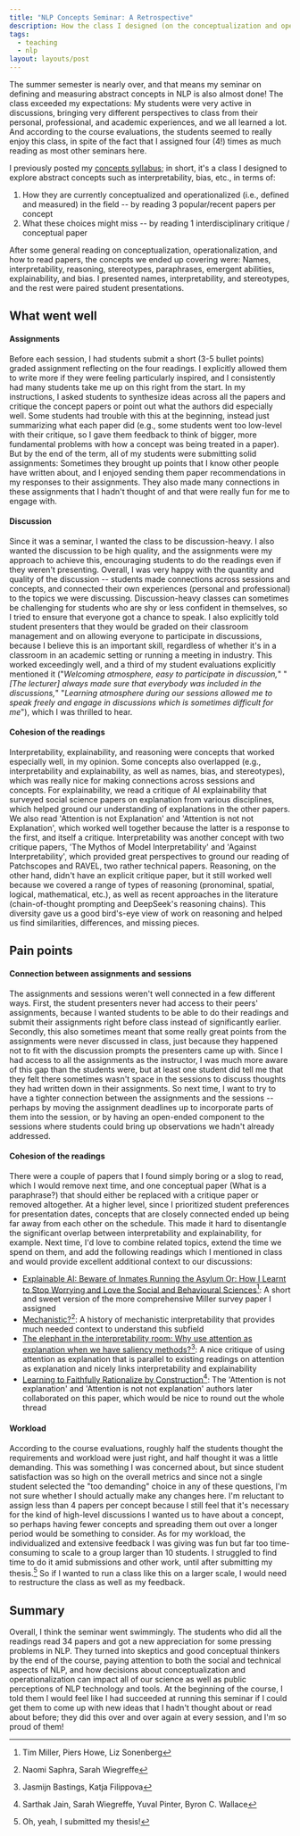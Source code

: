 ```yaml
---
title: "NLP Concepts Seminar: A Retrospective"
description: How the class I designed (on the conceptualization and operationalization of abstract concepts in natural language processing) actually went!
tags:
  - teaching
  - nlp
layout: layouts/post
---
```


The summer semester is nearly over, and that means my seminar on defining and measuring abstract concepts in NLP is also almost done!
The class exceeded my expectations:
My students were very active in discussions, bringing very different perspectives to class from their personal, professional, and academic experiences, and we all learned a lot.
And according to the course evaluations, the students seemed to really enjoy this class, in spite of the fact that I assigned four (4!) times as much reading as most other seminars here.

I previously posted my [concepts syllabus](/posts/2024-10-11-concepts/);
in short, it's a class I designed to explore abstract concepts such as interpretability, bias, etc., in terms of:

1. How they are currently conceptualized and operationalized (i.e., defined and measured) in the field -- by reading 3 popular/recent papers per concept
2. What these choices might miss -- by reading 1 interdisciplinary critique / conceptual paper

After some general reading on conceptualization, operationalization, and how to read papers, the concepts we ended up covering were:
Names, interpretability, reasoning, stereotypes, paraphrases, emergent abilities, explainability, and bias.
I presented names, interpretability, and stereotypes, and the rest were paired student presentations.

## What went well

#### Assignments

Before each session, I had students submit a short (3-5 bullet points) graded assignment reflecting on the four readings.
I explicitly allowed them to write more if they were feeling particularly inspired, and I consistently had many students take me up on this right from the start.
In my instructions, I asked students to synthesize ideas across all the papers and critique the concept papers or point out what the authors did especially well.
Some students had trouble with this at the beginning, instead just summarizing what each paper did (e.g., some students went too low-level with their critique, so I gave them feedback to think of bigger, more fundamental problems with how a concept was being treated in a paper).
But by the end of the term, all of my students were submitting solid assignments:
Sometimes they brought up points that I know other people have written about, and I enjoyed sending them paper recommendations in my responses to their assignments.
They also made many connections in these assignments that I hadn't thought of and that were really fun for me to engage with.

#### Discussion

Since it was a seminar, I wanted the class to be discussion-heavy.
I also wanted the discussion to be high quality, and the assignments were my approach to achieve this, encouraging students to do the readings even if they weren't presenting.
Overall, I was very happy with the quantity and quality of the discussion -- students made connections across sessions and concepts, and connected their own experiences (personal and professional) to the topics we were discussing.
Discussion-heavy classes can sometimes be challenging for students who are shy or less confident in themselves, so I tried to ensure that everyone got a chance to speak.
I also explicitly told student presenters that they would be graded on their classroom management and on allowing everyone to participate in discussions, because I believe this is an important skill, regardless of whether it's in a classroom in an academic setting or running a meeting in industry.
This worked exceedingly well, and a third of my student evaluations explicitly mentioned it ("_Welcoming atmosphere, easy to participate in discussion,_" "_[The lecturer] always made sure that everybody was included in the discussions,_" "_Learning atmosphere during our sessions allowed me to speak freely and engage in discussions which is sometimes difficult for me_"), which I was thrilled to hear.

#### Cohesion of the readings

Interpretability, explainability, and reasoning were concepts that worked especially well, in my opinion.
Some concepts also overlapped (e.g., interpretability and explainability, as well as names, bias, and stereotypes), which was really nice for making connections across sessions and concepts.
For explainability, we read a critique of AI explainability that surveyed social science papers on explanation from various disciplines, which helped ground our understanding of explanations in the other papers.
We also read 'Attention is not Explanation' and 'Attention is not not Explanation', which worked well together because the latter is a response to the first, and itself a critique.
Interpretability was another concept with two critique papers, 'The Mythos of Model Interpretability' and 'Against Interpretability', which provided great perspectives to ground our reading of Patchscopes and RAVEL, two rather technical papers.
Reasoning, on the other hand, didn't have an explicit critique paper, but it still worked well because we covered a range of types of reasoning (pronominal, spatial, logical, mathematical, etc.), as well as recent approaches in the literature (chain-of-thought prompting and DeepSeek's reasoning chains).
This diversity gave us a good bird's-eye view of work on reasoning and helped us find similarities, differences, and missing pieces.

## Pain points

#### Connection between assignments and sessions

The assignments and sessions weren't well connected in a few different ways.
First, the student presenters never had access to their peers' assignments, because I wanted students to be able to do their readings and submit their assignments right before class instead of significantly earlier.
Secondly, this also sometimes meant that some really great points from the assignments were never discussed in class, just because they happened not to fit with the discussion prompts the presenters came up with.
Since I had access to all the assignments as the instructor, I was much more aware of this gap than the students were, but at least one student did tell me that they felt there sometimes wasn't space in the sessions to discuss thoughts they had written down in their assignments.
So next time, I want to try to have a tighter connection between the assignments and the sessions -- perhaps by moving the assignment deadlines up to incorporate parts of them into the session, or by having an open-ended component to the sessions where students could bring up observations we hadn't already addressed.

#### Cohesion of the readings

There were a couple of papers that I found simply boring or a slog to read, which I would remove next time, and one conceptual paper (What is a paraphrase?) that should either be replaced with a critique paper or removed altogether.
At a higher level, since I prioritized student preferences for presentation dates, concepts that are closely connected ended up being far away from each other on the schedule.
This made it hard to disentangle the significant overlap between interpretability and explainability, for example.
Next time, I'd love to combine related topics, extend the time we spend on them, and add the following readings which I mentioned in class and would provide excellent additional context to our discussions:

- [Explainable AI: Beware of Inmates Running the Asylum Or: How I Learnt to Stop Worrying and Love the Social and Behavioural Sciences](https://arxiv.org/abs/1712.00547)[^1]: A short and sweet version of the more comprehensive Miller survey paper I assigned
- [Mechanistic?](https://aclanthology.org/2024.blackboxnlp-1.30/)[^2]: A history of mechanistic interpretability that provides much needed context to understand this subfield
- [The elephant in the interpretability room: Why use attention as explanation when we have saliency methods?](https://aclanthology.org/2020.blackboxnlp-1.14/)[^3]: A nice critique of using attention as explanation that is parallel to existing readings on attention as explanation and nicely links interpretability and explainability
- [Learning to Faithfully Rationalize by Construction](https://aclanthology.org/2020.acl-main.409/)[^4]: The 'Attention is not explanation' and 'Attention is not not explanation' authors later collaborated on this paper, which would be nice to round out the whole thread

#### Workload

According to the course evaluations, roughly half the students thought the requirements and workload were just right, and half thought it was a little demanding.
This was something I was concerned about, but since student satisfaction was so high on the overall metrics and since not a single student selected the "too demanding" choice in any of these questions, I'm not sure whether I should actually make any changes here.
I'm reluctant to assign less than 4 papers per concept because I still feel that it's necessary for the kind of high-level discussions I wanted us to have about a concept, so perhaps having fewer concepts and spreading them out over a longer period would be something to consider.
As for my workload, the individualized and extensive feedback I was giving was fun but far too time-consuming to scale to a group larger than 10 students.
I struggled to find time to do it amid submissions and other work, until after submitting my thesis.[^thesis]
So if I wanted to run a class like this on a larger scale, I would need to restructure the class as well as my feedback.

## Summary

Overall, I think the seminar went swimmingly.
The students who did all the readings read 34 papers and got a new appreciation for some pressing problems in NLP.
They turned into skeptics and good conceptual thinkers by the end of the course, paying attention to both the social and technical aspects of NLP, and how decisions about conceptualization and operationalization can impact all of our science as well as public perceptions of NLP technology and tools.
At the beginning of the course, I told them I would feel like I had succeeded at running this seminar if I could get them to come up with new ideas that I hadn't thought about or read about before; they did this over and over again at every session, and I'm so proud of them!

[^1]: Tim Miller, Piers Howe, Liz Sonenberg
[^2]: Naomi Saphra, Sarah Wiegreffe
[^3]: Jasmijn Bastings, Katja Filippova
[^4]: Sarthak Jain, Sarah Wiegreffe, Yuval Pinter, Byron C. Wallace
[^thesis]: Oh, yeah, I submitted my thesis!
